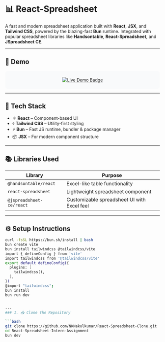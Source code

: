 # 📊 React-Spreadsheet

A fast and modern spreadsheet application built with **React**, **JSX**, and **Tailwind CSS**, powered by the blazing-fast **Bun** runtime. Integrated with popular spreadsheet libraries like **Handsontable**, **React-Spreadsheet**, and **JSpreadsheet CE**.

---

## 🚀 Demo

<div align="center" style="background-color:#f9fafb;padding:20px;border-radius:8px">
  <a href="https://nakul-react-spreadsheet.netlify.app/" target="_blank">
    <img src="https://img.shields.io/badge/Live%20Demo-Click%20Here-blue?style=for-the-badge&logo=react" alt="Live Demo Badge" />
  </a>
</div>

---

## 🧰 Tech Stack

- ⚛️ **React** – Component-based UI
- 🌀 **Tailwind CSS** – Utility-first styling
- ⚡ **Bun** – Fast JS runtime, bundler & package manager
- 📦 **JSX** – For modern component structure

---

## 📚 Libraries Used

| Library                        | Purpose                                      |
|-------------------------------|----------------------------------------------|
| `@handsontable/react`         | Excel-like table functionality               |
| `react-spreadsheet`           | Lightweight spreadsheet component            |
| `@jspreadsheet-ce/react`      | Customizable spreadsheet UI with Excel feel  |

---

## ⚙️ Setup Instructions

```bash
curl -fsSL https://bun.sh/install | bash
bun create vite
bun install tailwindcss @tailwindcss/vite
import { defineConfig } from 'vite'
import tailwindcss from '@tailwindcss/vite'
export default defineConfig({
  plugins: [
    tailwindcss(),
  ],
})
@import "tailwindcss";
bun install
bun run dev


---
### 1. 📥 Clone the Repository

```bash
git clone https://github.com/NKNakulkumar/React-Spreadsheet-Clone.git
cd React-Spreadsheet-Intern-Assignment
bun dev
